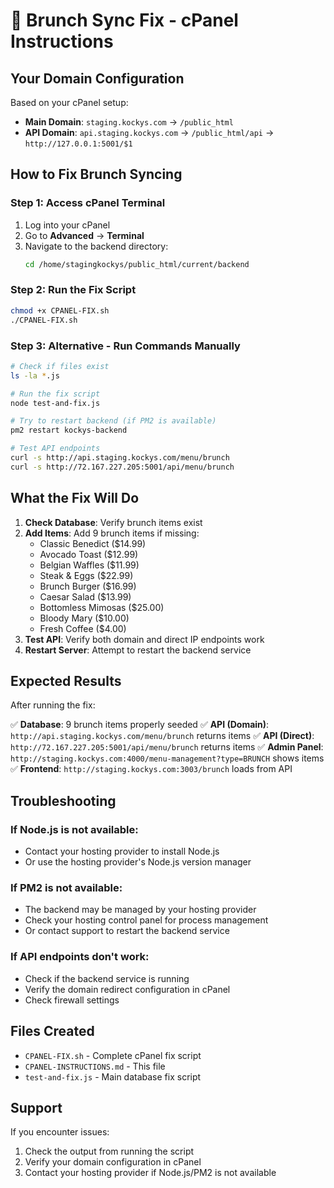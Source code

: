 # 🍳 Brunch Sync Fix - cPanel Instructions

## Your Domain Configuration
Based on your cPanel setup:
- **Main Domain**: `staging.kockys.com` → `/public_html`
- **API Domain**: `api.staging.kockys.com` → `/public_html/api` → `http://127.0.0.1:5001/$1`

## How to Fix Brunch Syncing

### Step 1: Access cPanel Terminal
1. Log into your cPanel
2. Go to **Advanced** → **Terminal**
3. Navigate to the backend directory:
   ```bash
   cd /home/stagingkockys/public_html/current/backend
   ```

### Step 2: Run the Fix Script
```bash
chmod +x CPANEL-FIX.sh
./CPANEL-FIX.sh
```

### Step 3: Alternative - Run Commands Manually
```bash
# Check if files exist
ls -la *.js

# Run the fix script
node test-and-fix.js

# Try to restart backend (if PM2 is available)
pm2 restart kockys-backend

# Test API endpoints
curl -s http://api.staging.kockys.com/menu/brunch
curl -s http://72.167.227.205:5001/api/menu/brunch
```

## What the Fix Will Do

1. **Check Database**: Verify brunch items exist
2. **Add Items**: Add 9 brunch items if missing:
   - Classic Benedict ($14.99)
   - Avocado Toast ($12.99)
   - Belgian Waffles ($11.99)
   - Steak & Eggs ($22.99)
   - Brunch Burger ($16.99)
   - Caesar Salad ($13.99)
   - Bottomless Mimosas ($25.00)
   - Bloody Mary ($10.00)
   - Fresh Coffee ($4.00)
3. **Test API**: Verify both domain and direct IP endpoints work
4. **Restart Server**: Attempt to restart the backend service

## Expected Results

After running the fix:

✅ **Database**: 9 brunch items properly seeded
✅ **API (Domain)**: `http://api.staging.kockys.com/menu/brunch` returns items
✅ **API (Direct)**: `http://72.167.227.205:5001/api/menu/brunch` returns items
✅ **Admin Panel**: `http://staging.kockys.com:4000/menu-management?type=BRUNCH` shows items
✅ **Frontend**: `http://staging.kockys.com:3003/brunch` loads from API

## Troubleshooting

### If Node.js is not available:
- Contact your hosting provider to install Node.js
- Or use the hosting provider's Node.js version manager

### If PM2 is not available:
- The backend may be managed by your hosting provider
- Check your hosting control panel for process management
- Or contact support to restart the backend service

### If API endpoints don't work:
- Check if the backend service is running
- Verify the domain redirect configuration in cPanel
- Check firewall settings

## Files Created

- `CPANEL-FIX.sh` - Complete cPanel fix script
- `CPANEL-INSTRUCTIONS.md` - This file
- `test-and-fix.js` - Main database fix script

## Support

If you encounter issues:
1. Check the output from running the script
2. Verify your domain configuration in cPanel
3. Contact your hosting provider if Node.js/PM2 is not available



